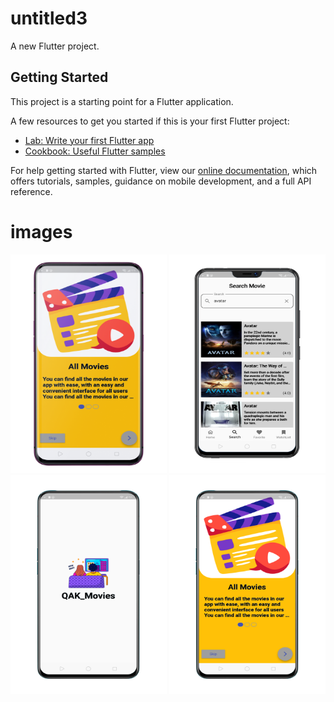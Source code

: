 # untitled3

A new Flutter project.

## Getting Started

This project is a starting point for a Flutter application.

A few resources to get you started if this is your first Flutter project:

- [Lab: Write your first Flutter app](https://flutter.dev/docs/get-started/codelab)
- [Cookbook: Useful Flutter samples](https://flutter.dev/docs/cookbook)

For help getting started with Flutter, view our
[online documentation](https://flutter.dev/docs), which offers tutorials,
samples, guidance on mobile development, and a full API reference.


# images
<img src="https://github.com/QassemAbied/QAK_Movies/blob/master/1683381128477_100.PNG" width="250" height="350" />  <img src="https://github.com/QassemAbied/QAK_Movies/blob/master/screenshot.PNG/1683381352390_100.PNG" width="250" height="350" /><img src="https://github.com/QassemAbied/QAK_Movies/blob/master/screenshot.PNG/1683381424307_100.PNG" width="250" height="350" />  <img src="https://github.com/QassemAbied/QAK_Movies/blob/master/screenshot.PNG/1683381433977_100.PNG" width="250" height="350" />



